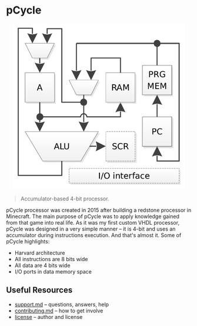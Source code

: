 # pCycle

<p align="center">
    <img src="img/pipeline.png" alt="pCycle pipeline" height="450">
</p>

> Accumulator-based 4-bit processor.

pCycle processor was created in 2015 after building a redstone processor in Minecraft. The main purpose of pCycle was to apply knowledge gained from that game into real life. As it was my first custom VHDL processor, pCycle was designed in a very simple manner – it is 4-bit and uses an accumulator during instructions execution. And that's almost it. Some of pCycle highlights:

* Harvard architecture
* All instructions are 8 bits wide
* All data are 4 bits wide
* I/O ports in data memory space

## Useful Resources

* [support.md](support.md) – questions, answers, help
* [contributing.md](contributing.md) – how to get involve
* [license](license) – author and license
